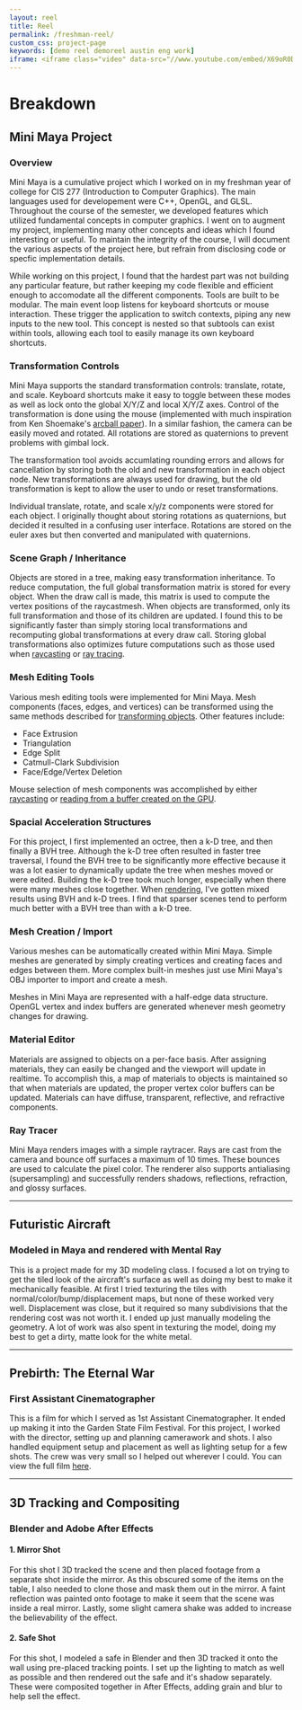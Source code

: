```yaml
---
layout: reel
title: Reel
permalink: /freshman-reel/
custom_css: project-page
keywords: [demo reel demoreel austin eng work]
iframe: <iframe class="video" data-src="//www.youtube.com/embed/X69oR0DvXQM?rel=0" frameborder="0" allowfullscreen="" src="//www.youtube.com/embed/X69oR0DvXQM?rel=0"></iframe>
---
```


<h1 class="page-title">Breakdown</h1>
<h2>Mini Maya Project</h2>
<h3>Overview</h3>
<p>Mini Maya is a cumulative project which I worked on in my freshman year of college for CIS 277 (Introduction to Computer Graphics). The main languages used for developement were C++, OpenGL, and GLSL. Throughout the course of the semester, we developed features which utilized fundamental concepts in computer graphics. I went on to augment my project, implementing many other concepts and ideas which I found interesting or useful. To maintain the integrity of the course, I will document the various aspects of the project here, but refrain from disclosing code or specfic implementation details.</p>

<p>While working on this project, I found that the hardest part was not building any particular feature, but rather keeping my code flexible and efficient enough to accomodate all the different components. Tools are built to be modular. The main event loop listens for keyboard shortcuts or mouse interaction. These trigger the application to switch contexts, piping any new inputs to the new tool. This concept is nested so that subtools can exist within tools, allowing each tool to easily manage its own keyboard shortcuts.</p>

<h3 id="transformation-controls">Transformation Controls</h3>
<p>Mini Maya supports the standard transformation controls: translate, rotate, and scale. Keyboard shortcuts make it easy to toggle between these modes as well as lock onto the global X/Y/Z and local X/Y/Z axes. Control of the transformation is done using the mouse (implemented with much inspiration from Ken Shoemake's <a href="https://www.talisman.org/~erlkonig/misc/shoemake92-arcball.pdf">arcball paper</a>). In a similar fashion, the camera can be easily moved and rotated. All rotations are stored as quaternions to prevent problems with gimbal lock.</p>
<p>The transformation tool avoids accumlating rounding errors and allows for cancellation by storing both the old and new transformation in each object node. New transformations are always used for drawing, but the old transformation is kept to allow the user to undo or reset transformations.</p>
<p>Individual translate, rotate, and scale x/y/z components were stored for each object. I originally thought about storing rotations as quaternions, but decided it resulted in a confusing user interface. Rotations are stored on the euler axes but then converted and manipulated with quaternions.</p>

<h3 id="scene-graph">Scene Graph / Inheritance</h3>
<p>Objects are stored in a tree, making easy transformation inheritance. To reduce computation, the full global transformation matrix is stored for every object. When the draw call is made, this matrix is used to compute the vertex positions of the raycastmesh. When objects are transformed, only its full transformation and those of its children are updated. I found this to be significantly faster than simply storing local transformations and recomputing global transformations at every draw call. Storing global transformations also optimizes future computations such as those used when <a href="/code/Mini-Maya/#raycast-selection">raycasting</a> or <a href="#ray-tracer">ray tracing</a>.</p>

<h3 id="mesh-editing-tools">Mesh Editing Tools</h3>
<p>Various mesh editing tools were implemented for Mini Maya. Mesh components (faces, edges, and vertices) can be transformed using the same methods described for <a href="#transformation-controls">transforming objects</a>. Other features include:</p>
<ul>
  <li>Face Extrusion</li>
  <li>Triangulation</li>
  <li>Edge Split</li>
  <li>Catmull-Clark Subdivision</li>
  <li>Face/Edge/Vertex Deletion</li>
</ul>
<p>Mouse selection of mesh components was accomplished by either <a href="/code/Mini-Maya/#raycast-selection">raycasting</a> or <a href="/code/Mini-Maya/#gpu-accelerated-selection">reading from a buffer created on the GPU</a>.</p>

<h3 id="spacial-acceleration-structures">Spacial Acceleration Structures</h3>
<p>For this project, I first implemented an octree, then a k-D tree, and then finally a BVH tree. Although the k-D tree often resulted in faster tree traversal, I found the BVH tree to be significantly more effective because it was a lot easier to dynamically update the tree when meshes moved or were edited. Building the k-D tree took much longer, especially when there were many meshes close together. When <a href="#ray-tracer">rendering</a>, I've gotten mixed results using BVH and k-D trees. I find that sparser scenes tend to perform much better with a BVH tree than with a k-D tree.</p>

<h3 id="mesh-creation">Mesh Creation / Import</h3>
<p>Various meshes can be automatically created within Mini Maya. Simple meshes are generated by simply creating vertices and creating faces and edges between them. More complex built-in meshes just use Mini Maya's OBJ importer to import and create a mesh.</p>
<p>Meshes in Mini Maya are represented with a half-edge data structure. OpenGL vertex and index buffers are generated whenever mesh geometry changes for drawing.</p>


<h3 id="material-editor">Material Editor</h3>
<p>Materials are assigned to objects on a per-face basis. After assigning materials, they can easily be changed and the viewport will update in realtime. To accomplish this, a map of materials to objects is maintained so that when materials are updated, the proper vertex color buffers can be updated. Materials can have diffuse, transparent, reflective, and refractive components.</p>


<h3 id="ray-tracer">Ray Tracer</h3>
<p>Mini Maya renders images with a simple raytracer. Rays are cast from the camera and bounce off surfaces a maximum of 10 times. These bounces are used to calculate the pixel color. The renderer also supports antialiasing (supersampling) and successfully renders shadows, reflections, refraction, and glossy surfaces.</p>

<hr />
<h2>Futuristic Aircraft</h2>
<h3>Modeled in Maya and rendered with Mental Ray</h3>
<p>This is a project made for my 3D modeling class. I focused a lot on trying to get the tiled look of the aircraft's surface as well as doing my best to make it mechanically feasible. At first I tried texturing the tiles with normal/color/bump/displacement maps, but none of these worked very well. Displacement was close, but it required so many subdivisions that the rendering cost was not worth it. I ended up just manually modeling the geometry. A lot of work was also spent in texturing the model, doing my best to get a dirty, matte look for the white metal.</p>

<hr />
<h2>Prebirth: The Eternal War</h2>
<h3>First Assistant Cinematographer</h3>
<p>This is a film for which I served as 1st Assistant Cinematographer. It ended up making it into the Garden State Film Festival. For this project, I worked with the director, setting up and planning camerawork and shots. I also handled equipment setup and placement as well as lighting setup for a few shots. The crew was very small so I helped out wherever I could. You can view the full film <a href="//prebirthmovie.com/">here</a>.</p>

<hr />
<h2>3D Tracking and Compositing</h2>
<h3>Blender and Adobe After Effects</h3>
<h4>1. Mirror Shot</h4>
<p>For this shot I 3D tracked the scene and then placed footage from a separate shot inside the mirror. As this obscured some of the items on the table, I also needed to clone those and mask them out in the mirror. A faint reflection was painted onto footage to make it seem that the scene was inside a real mirror. Lastly, some slight camera shake was added to increase the believability of the effect.</p>

<h4>2. Safe Shot</h4>
<p>For this shot, I modeled a safe in Blender and then 3D tracked it onto the wall using pre-placed tracking points. I set up the lighting to match as well as possible and then rendered out the safe and it's shadow separately. These were composited together in After Effects, adding grain and blur to help sell the effect.</p>